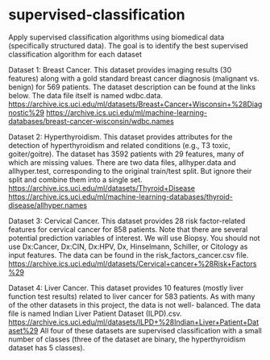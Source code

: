 # supervised-classification
Apply supervised classification algorithms using biomedical data (specifically structured data). The goal is to identify the best supervised classification algorithm for each dataset

Dataset 1: Breast Cancer. This dataset provides imaging results (30 features) along with a gold
standard breast cancer diagnosis (malignant vs. benign) for 569 patients. The dataset description can be
found at the links below. The data file itself is named wdbc.data.
https://archive.ics.uci.edu/ml/datasets/Breast+Cancer+Wisconsin+%28Diagnostic%29
https://archive.ics.uci.edu/ml/machine-learning-databases/breast-cancer-wisconsin/wdbc.names

Dataset 2: Hyperthyroidism. This dataset provides attributes for the detection of hyperthyroidism
and related conditions (e.g., T3 toxic, goiter/goitre). The dataset has 3592 patients with 29 features, many
of which are missing values. There are two data files, allhyper.data and allhyper.test,
corresponding to the original train/test split. But ignore their split and combine them into a single set.
https://archive.ics.uci.edu/ml/datasets/Thyroid+Disease
https://archive.ics.uci.edu/ml/machine-learning-databases/thyroid-disease/allhyper.names

Dataset 3: Cervical Cancer. This dataset provides 28 risk factor-related features for cervical cancer
for 858 patients. Note that there are several potential prediction variables of interest.
We will use Biopsy. You should not use Dx:Cancer, Dx:CIN, Dx:HPV, Dx, Hinselmann, Schiller, or
Citology as input features. The data can be found in the risk_factors_cancer.csv file.
https://archive.ics.uci.edu/ml/datasets/Cervical+cancer+%28Risk+Factors%29

Dataset 4: Liver Cancer. This dataset provides 10 features (mostly liver function test results) related
to liver cancer for 583 patients. As with many of the other datasets in this project, the data is not well-
balanced. The data file is named Indian Liver Patient Dataset (ILPD).csv.
https://archive.ics.uci.edu/ml/datasets/ILPD+%28Indian+Liver+Patient+Dataset%29
All four of these datasets are supervised classification with a small number of classes (three of the dataset
are binary, the hyperthyroidism dataset has 5 classes). 

